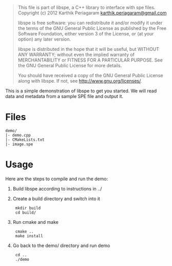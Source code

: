 > This file is part of libspe, a C++ library to interface with spe files.
> Copyright (c) 2012 Karthik Periagaram <karthik.periagaram@gmail.com>
>
> libspe is free software: you can redistribute it and/or modify
> it under the terms of the GNU General Public License as published by
> the Free Software Foundation, either version 3 of the License, or
> (at your option) any later version.
>
> libspe is distributed in the hope that it will be useful,
> but WITHOUT ANY WARRANTY; without even the implied warranty of
> MERCHANTABILITY or FITNESS FOR A PARTICULAR PURPOSE.  See the
> GNU General Public License for more details.
>
> You should have received a copy of the GNU General Public License
> along with libspe.  If not, see <http://www.gnu.org/licenses/>.

This is a simple demonstration of libspe to get you started.
We will read data and metadata from a sample SPE file and output it.

# Files

    demo/
    |- demo.cpp
    |- CMakeLists.txt
    |- image.spe

# Usage

Here are the steps to compile and run the demo:

1. Build libspe according to instructions in ../

2. Create a build directory and switch into it

        mkdir build
        cd build/

3. Run cmake and make

        cmake ..
        make install

4. Go back to the demo/ directory and run demo

        cd ..
        ./demo

